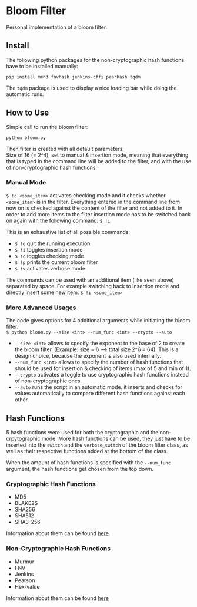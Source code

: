 # Bloom Filter
Personal implementation of a bloom filter.


## Install
The following python packages for the non-cryptographic hash functions have to be installed manually:  
```
pip install mmh3 fnvhash jenkins-cffi pearhash tqdm
```
The ```tqdm``` package is used to display a nice loading bar while doing the automatic runs.

## How to Use
Simple call to run the bloom filter:  
```
python bloom.py
```  
Then filter is created with all default parameters.  
Size of 16 (= 2^4), set to manual & insertion mode, meaning that everything that is typed in the command line will be added to the filter, and with the use of non-cryptographic hash functions.

### Manual Mode
```$ !c <some_item>``` activates checking mode and it checks whether ```<some_item>``` is in the filter. Everything entered in the command line from now on is checked against the content of the filter and not added to it. In order to add more items to the filter insertion mode has to be switched back on again with the following command: ```$ !i```  


This is an exhaustive list of all possible commands:  

- ```$ !q``` quit the running execution  
- ```$ !i``` toggles insertion mode  
- ```$ !c``` toggles checking mode  
- ```$ !p``` prints the current bloom filter  
- ```$ !v``` activates verbose mode  

The commands can be used with an additional item (like seen above) separated by space. For example switching back to insertion mode and directly insert some new item: ```$ !i <some_item>```  


### More Advanced Usages
The code gives options for 4 additional arguments while initiating the bloom filter.  
```$ python bloom.py --size <int> --num_func <int> --crypto --auto```  
  
- ```--size <int>``` allows to specify the exponent to the base of 2 to create the bloom filter. (Example: size = 6 --> total size 2^6 = 64). This is a design choice, because the exponent is also used internally.  
- ```--num_func <int>``` allows to specify the number of hash functions that should be used for insertion & checking of items (max of 5 and min of 1).  
- ```--crypto``` activates a toggle to use cryptographic hash functions instead of non-cryptographic ones.  
- ```--auto``` runs the script in an automatic mode. it inserts and checks for values automatically to compare different hash functions against each other.  



## Hash Functions
5 hash functions were used for both the cryptographic and the non-crpytographic mode. More hash functions can be used, they just have to be inserted into the ```switch``` and the ```verbose_switch``` of the bloom filter class, as well as their respective functions added at the bottom of the class.  

When the amount of hash functions is specified with the ```--num_func``` argument, the hash functions get chosen from the top down. 

### Cryptographic Hash Functions
- MD5
- BLAKE2S
- SHA256
- SHA512
- SHA3-256

Information about them can be found [here](https://cryptobook.nakov.com/cryptographic-hash-functions/secure-hash-algorithms).

### Non-Cryptographic Hash Functions
- Murmur
- FNV
- Jenkins
- Pearson
- Hex-value

Information about them can be found [here](https://en.wikipedia.org/wiki/Category:Hash_function_(non-cryptographic))